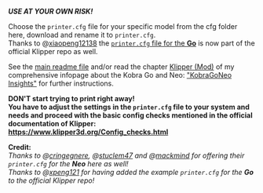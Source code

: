 ***USE AT YOUR OWN RISK!***

<!---
and @[codeneobee](https://github.com/codeneobee/) for offering their `printer.cfg` files (links below)!*  
--->

Choose the `printer.cfg` file for your specific model from the cfg folder here, download and rename it to `printer.cfg`.   
Thanks to @[xiaopeng12138](https://github.com/xiaopeng12138) the [`printer.cfg` file for the **Go**](https://github.com/Klipper3d/klipper/blob/master/config/printer-anycubic-kobra-go-2022.cfg) is now part of the official Klipper repo as well. 

<!---
If you don't find the belonging file for your model in the "cfg" folder here or you want to use different files, see the following links of other users who offer their `printer.cfg`:
- **GO**  
  - Reddit user [xpeng121](https://www.reddit.com/user/xpeng121/) offers his `printer.cfg` for the Go here: https://pastebin.com/xDF8ChXY
- **NEO**
  - @[codeneobee](https://github.com/codeneobee/) offers his `printer.cfg` for the Neo here: https://github.com/codeneobee/kobra-neo-klipper-config
--->  


<!--
If you want, also download the other `.cfg` files (besides the specific `printer.cfg` for your model) and take them as a start for your own settings.  


Rename and copy the specific `printer.cfg` file to the home directory of the host where Mainsail/Fluidd/OctoPrint is running on (e.g. on a RaspberryPi it's `/home/pi/`).  
If you're using Mainsail/Fluidd, you can just upload them using the webinterface, if you're using OctoPrint you probably have to SSH into the host.
--> 

See the [main readme file](../README.md) and/or read the chapter [Klipper (Mod)](https://1coderookie.github.io/KobraGoNeoInsights/firmware/fw_klipper/) of my comprehensive infopage about the Kobra Go and Neo: ["KobraGoNeo Insights"](https://1coderookie.github.io/KobraGoNeoInsights/) for further instructions.

**DON'T start trying to print right away!**  
**You have to adjust the settings in the `printer.cfg` file to your system and needs and proceed with the basic config checks mentioned in the official documentation of Klipper: https://www.klipper3d.org/Config_checks.html**  

**Credit:**  
*Thanks to @[cringegnere](https://github.com/cringegnere), @[stuclem47](https://github.com/stuclem47) and @[mackmind](https://github.com/mackmind) for offering their `printer.cfg` for the **Neo** here as well!*  
*Thanks to @[xpeng121](https://www.reddit.com/user/xpeng121/) for having added the example `printer.cfg` for the **Go** to the official Klipper repo!* 
